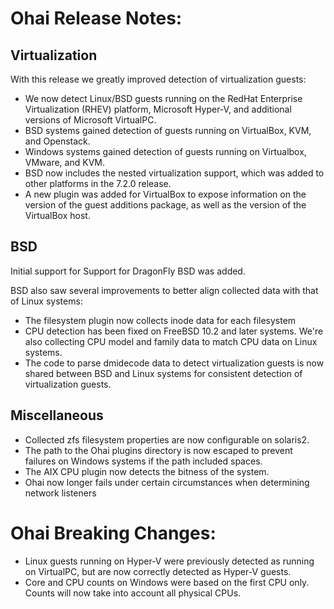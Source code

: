 <!---
This file is reset every time a new release is done. The contents of this file are for the currently unreleased version.

Example Note:

## Example Heading
Details about the thing that changed that needs to get included in the Release Notes in markdown.
-->

# Ohai Release Notes:
## Virtualization
With this release we greatly improved detection of virtualization guests:
- We now detect Linux/BSD guests running on the RedHat Enterprise Virtualization (RHEV) platform, Microsoft Hyper-V, and additional versions of Microsoft VirtualPC.
- BSD systems gained detection of guests running on VirtualBox, KVM, and Openstack.
- Windows systems gained detection of guests running on Virtualbox, VMware, and KVM.
- BSD now includes the nested virtualization support, which was added to other platforms in the 7.2.0 release.
- A new plugin was added for VirtualBox to expose information on the version of the guest additions package, as well as the version of the VirtualBox host.

## BSD
Initial support for Support for DragonFly BSD was added.

BSD also saw several improvements to better align collected data with that of Linux systems:
- The filesystem plugin now collects inode data for each filesystem
- CPU detection has been fixed on FreeBSD 10.2 and later systems. We're also collecting CPU model and family data to match CPU data on Linux systems.
- The code to parse dmidecode data to detect virtualization guests is now shared between BSD and Linux systems for consistent detection of virtualization guests.

## Miscellaneous
- Collected zfs filesystem properties are now configurable on solaris2.
- The path to the Ohai plugins directory is now escaped to prevent failures on Windows systems if the path included spaces.
- The AIX CPU plugin now detects the bitness of the system.
- Ohai now longer fails under certain circumstances when determining network listeners

# Ohai Breaking Changes:
- Linux guests running on Hyper-V were previously detected as running on VirtualPC, but are now correctly detected as Hyper-V guests.
- Core and CPU counts on Windows were based on the first CPU only. Counts will now take into account all physical CPUs.
